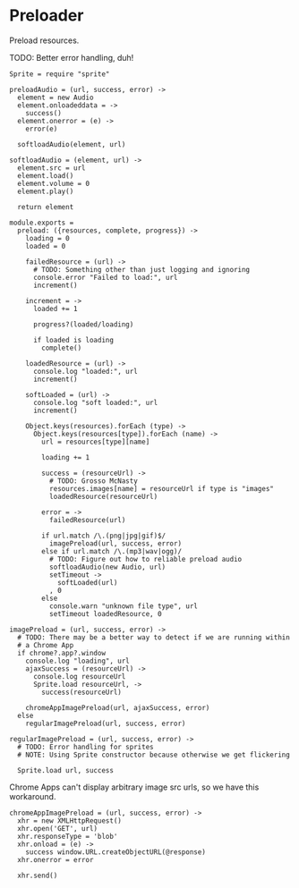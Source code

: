 Preloader
=========

Preload resources.

TODO: Better error handling, duh!

    Sprite = require "sprite"

    preloadAudio = (url, success, error) ->
      element = new Audio
      element.onloadeddata = ->
        success()
      element.onerror = (e) ->
        error(e)

      softloadAudio(element, url)

    softloadAudio = (element, url) ->
      element.src = url
      element.load()
      element.volume = 0
      element.play()

      return element

    module.exports =
      preload: ({resources, complete, progress}) ->
        loading = 0
        loaded = 0

        failedResource = (url) ->
          # TODO: Something other than just logging and ignoring
          console.error "Failed to load:", url
          increment()

        increment = ->
          loaded += 1

          progress?(loaded/loading)

          if loaded is loading
            complete()

        loadedResource = (url) ->
          console.log "loaded:", url
          increment()

        softLoaded = (url) ->
          console.log "soft loaded:", url
          increment()

        Object.keys(resources).forEach (type) ->
          Object.keys(resources[type]).forEach (name) ->
            url = resources[type][name]

            loading += 1

            success = (resourceUrl) ->
              # TODO: Grosso McNasty
              resources.images[name] = resourceUrl if type is "images"
              loadedResource(resourceUrl)

            error = ->
              failedResource(url)

            if url.match /\.(png|jpg|gif)$/
              imagePreload(url, success, error)
            else if url.match /\.(mp3|wav|ogg)/
              # TODO: Figure out how to reliable preload audio
              softloadAudio(new Audio, url)
              setTimeout ->
                softLoaded(url)
              , 0
            else
              console.warn "unknown file type", url
              setTimeout loadedResource, 0

    imagePreload = (url, success, error) ->
      # TODO: There may be a better way to detect if we are running within
      # a Chrome App
      if chrome?.app?.window
        console.log "loading", url
        ajaxSuccess = (resourceUrl) ->
          console.log resourceUrl
          Sprite.load resourceUrl, ->
            success(resourceUrl)

        chromeAppImagePreload(url, ajaxSuccess, error)
      else
        regularImagePreload(url, success, error)

    regularImagePreload = (url, success, error) ->
      # TODO: Error handling for sprites
      # NOTE: Using Sprite constructor because otherwise we get flickering

      Sprite.load url, success

Chrome Apps can't display arbitrary image src urls, so we have this
workaround.

    chromeAppImagePreload = (url, success, error) ->
      xhr = new XMLHttpRequest()
      xhr.open('GET', url)
      xhr.responseType = 'blob'
      xhr.onload = (e) ->
        success window.URL.createObjectURL(@response)
      xhr.onerror = error

      xhr.send()
